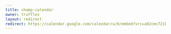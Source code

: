 ```yaml
---
title: champ-calendar
owner: truffles
layout: redirect
redirect: https://calendar.google.com/calendar/u/0/embed?src=a92cmc72ibpe8qtg03tp6nqbjk@group.calendar.google.com&mode=AGENDA
---
```

